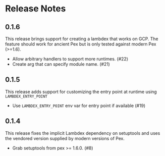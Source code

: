 # Release Notes

## 0.1.6

This release brings support for creating a lambdex that works on GCP. The feature should work for
ancient Pex but is only tested against modern Pex (>=1.6).

* Allow arbitrary handlers to support more runtimes. (#22)
* Create arg that can specify module name. (#21)

## 0.1.5

This release adds support for customizing the entry point at runtime using `LAMBDEX_ENTRY_POINT`

* Use `LAMBDEX_ENTRY_POINT` env var for entry point if available (#19)

## 0.1.4

This release fixes the implicit Lambdex dependency on setuptools and uses the vendored version
supplied by modern versions of Pex.

* Grab setuptools from pex >= 1.6.0. (#8)
